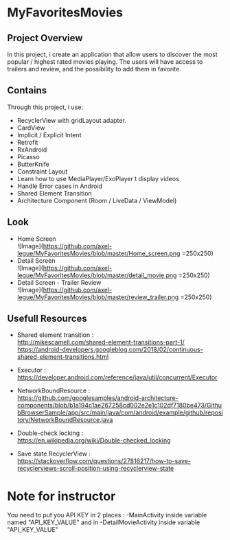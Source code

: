 # MyFavoritesMovies

## Project Overview
In this project, i create an application that allow users to discover 
the most popular / highest rated movies playing.
The users will have access to trailers and review, and the possibility to add them in favorite.

## Contains
Through this project, i use:
- RecyclerView with gridLayout adapter.
- CardView
- Implicit / Explicit Intent
- Retrofit 
- RxAndroid
- Picasso
- ButterKnife
- Constraint Layout
- Learn how to use MediaPlayer/ExoPlayer t display videos
- Handle Error cases in Android
- Shared Element Transition
- Architecture Component (Room / LiveData / ViewModel)

## Look
- Home Screen <br/>
![Image](https://github.com/axel-legue/MyFavoritesMovies/blob/master/Home_screen.png =250x250) <br/>
- Detail Screen <br/>
![Image](https://github.com/axel-legue/MyFavoritesMovies/blob/master/detail_movie.png =250x250)  <br/>
- Detail Screen - Trailer Review <br/>
![Image](https://github.com/axel-legue/MyFavoritesMovies/blob/master/review_trailer.png =250x250) <br/>

## Usefull Resources 

 - Shared element transition : <br/>
http://mikescamell.com/shared-element-transitions-part-1/ <br/>
https://android-developers.googleblog.com/2018/02/continuous-shared-element-transitions.html <br/>

- Executor : <br/>
https://developer.android.com/reference/java/util/concurrent/Executor  <br/>

- NetworkBoundResource : <br/>
https://github.com/googlesamples/android-architecture-components/blob/b1a194c1ae267258cd002e2e1c102df7180be473/GithubBrowserSample/app/src/main/java/com/android/example/github/repository/NetworkBoundResource.java <br/>

- Double-check locking : <br/>
https://en.wikipedia.org/wiki/Double-checked_locking

- Save state RecyclerView : <br/>
https://stackoverflow.com/questions/27816217/how-to-save-recyclerviews-scroll-position-using-recyclerview-state


# Note for instructor
You need to put you API KEY in 2 places :
    -MainActivity inside variable named "API_KEY_VALUE"
and in
    -DetailMovieActivity inside variable "API_KEY_VALUE"

